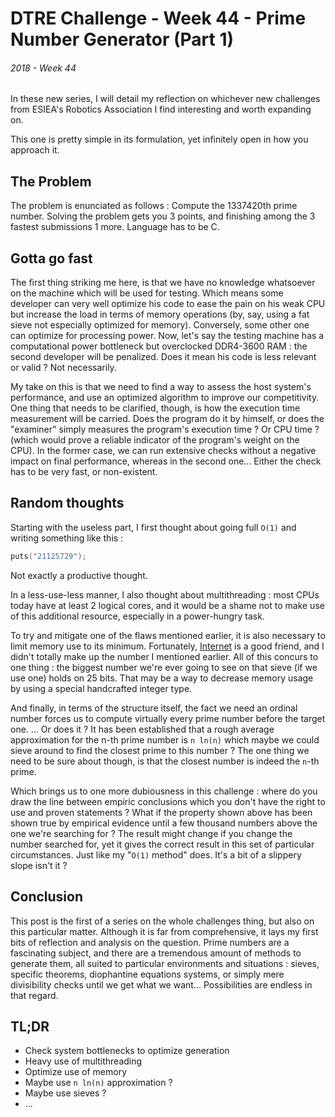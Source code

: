 # DTRE Challenge - Week 44 - Prime Number Generator (Part 1)
###### 2018 - Week 44

In these new series, I will detail my reflection on whichever new challenges from ESIEA's Robotics Association I find interesting and worth expanding on. 

This one is pretty simple in its formulation, yet infinitely open in how you approach it.

## The Problem

The problem is enunciated as follows : Compute the 1337420th prime number.
Solving the problem gets you 3 points, and finishing among the 3 fastest submissions 1 more. 
Language has to be C. 

## Gotta go fast

The first thing striking me here, is that we have no knowledge whatsoever on the machine which will be used for testing. 
Which means some developer can very well optimize his code to ease the pain on his weak CPU but increase the load in terms of memory operations (by, say, using a fat sieve not especially optimized for memory).
Conversely, some other one can optimize for processing power. 
Now, let's say the testing machine has a computational power bottleneck but overclocked DDR4-3600 RAM : the second developer will be penalized.
Does it mean his code is less relevant or valid ? Not necessarily.

My take on this is that we need to find a way to assess the host system's performance, and use an optimized algorithm to improve our competitivity. 
One thing that needs to be clarified, though, is how the execution time measurement will be carried. Does the program do it by himself, or does the "examiner" simply measures the program's execution time ? Or CPU time ? (which would prove a reliable indicator of the program's weight on the CPU). 
In the former case, we can run extensive checks without a negative impact on final performance, whereas in the second one... Either the check has to be very fast, or non-existent. 

## Random thoughts

Starting with the useless part, I first thought about going full `O(1)` and writing something like this : 
```c
puts("21125729");
```
Not exactly a productive thought. 

In a less-use-less manner, I also thought about multithreading : most CPUs today have at least 2 logical cores, and it would be a shame not to make use of this additional resource, especially in a power-hungry task. 

To try and mitigate one of the flaws mentioned earlier, it is also necessary to limit memory use to its minimum. Fortunately, [Internet](https://primes.utm.edu/nthprime/index.php) is a good friend, and I didn't totally make up the number I mentioned earlier. All of this concurs to one thing : the biggest number we're ever going to see on that sieve (if we use one) holds on 25 bits. That may be a way to decrease memory usage by using a special handcrafted integer type. 

And finally, in terms of the structure itself, the fact we need an ordinal number forces us to compute virtually every prime number before the target one. 
... Or does it ? It has been established that a rough average approximation for the n-th prime number is `n ln(n)` which maybe we could sieve around to find the closest prime to this number ? The one thing we need to be sure about though, is that the closest number is indeed the `n`-th prime.

Which brings us to one more dubiousness in this challenge : where do you draw the line between empiric conclusions which you don't have the right to use and proven statements ? What if the property shown above has been shown true by empirical evidence until a few thousand numbers above the one we're searching for ? The result might change if you change the number searched for, yet it gives the correct result in this set of particular circumstances. Just like my "`O(1)` method" does. It's a bit of a slippery slope isn't it ? 

## Conclusion

This post is the first of a series on the whole challenges thing, but also on this particular matter. Although it is far from comprehensive, it lays my first bits of reflection and analysis on the question. Prime numbers are a fascinating subject, and there are a tremendous amount of methods to generate them, all suited to particular environments and situations : sieves, specific theorems, diophantine equations systems, or simply mere divisibility checks until we get what we want...
Possibilities are endless in that regard.

## TL;DR

* Check system bottlenecks to optimize generation
* Heavy use of multithreading
* Optimize use of memory
* Maybe use `n ln(n)` approximation ?
* Maybe use sieves ? 
* ...

